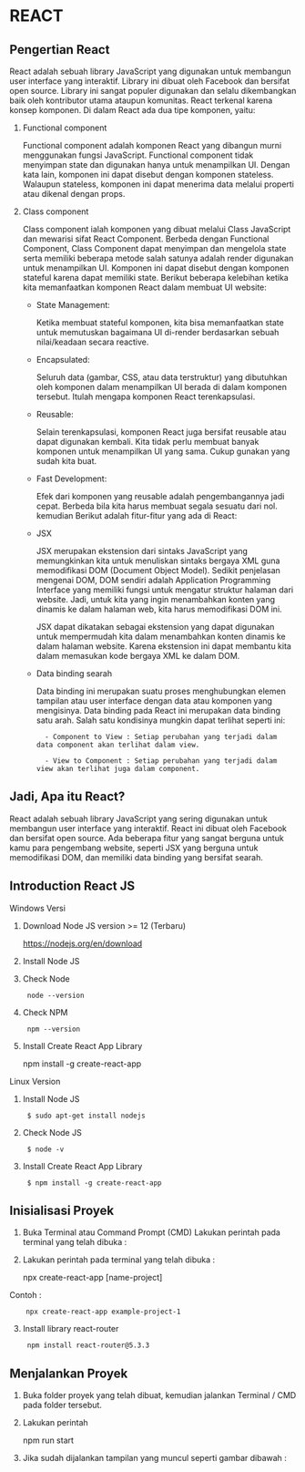 # REACT
## Pengertian React

React adalah sebuah library JavaScript yang digunakan untuk membangun user interface yang interaktif. Library ini dibuat oleh Facebook dan bersifat open source. Library ini sangat populer digunakan dan selalu dikembangkan baik oleh kontributor utama ataupun komunitas. React terkenal karena konsep komponen. Di dalam React ada dua tipe komponen, yaitu:

1. Functional component

    Functional component adalah komponen React yang dibangun murni menggunakan fungsi JavaScript. Functional component tidak menyimpan state dan digunakan hanya untuk menampilkan UI. Dengan kata lain, komponen ini dapat disebut dengan komponen stateless. Walaupun stateless, komponen ini dapat menerima data melalui properti atau dikenal dengan props.

2. Class component

    Class component ialah komponen yang dibuat melalui Class JavaScript dan mewarisi sifat React Component. Berbeda dengan Functional Component, Class Component dapat menyimpan dan mengelola state serta memiliki beberapa metode salah satunya adalah render digunakan untuk menampilkan UI. Komponen ini dapat disebut dengan komponen stateful karena dapat memiliki state. Berikut beberapa kelebihan ketika kita memanfaatkan komponen React dalam membuat UI website:

    - State Management:

        Ketika membuat stateful komponen, kita bisa memanfaatkan state untuk memutuskan bagaimana UI di-render berdasarkan sebuah nilai/keadaan secara reactive.

    - Encapsulated:

        Seluruh data (gambar, CSS, atau data terstruktur) yang dibutuhkan oleh komponen dalam menampilkan UI berada di dalam komponen tersebut. Itulah mengapa komponen React terenkapsulasi.

    - Reusable:

        Selain terenkapsulasi, komponen React juga bersifat reusable atau dapat digunakan kembali. Kita tidak perlu membuat banyak komponen untuk menampilkan UI yang sama. Cukup gunakan yang sudah kita buat.

    - Fast Development:

        Efek dari komponen yang reusable adalah pengembangannya jadi cepat. Berbeda bila kita harus membuat segala sesuatu dari nol. kemudian Berikut adalah fitur-fitur yang ada di React:

    - JSX

        JSX merupakan ekstension dari sintaks JavaScript yang memungkinkan kita untuk menuliskan sintaks bergaya XML guna memodifikasi DOM (Document Object Model). Sedikit penjelasan mengenai DOM, DOM sendiri adalah Application Programming Interface yang memiliki fungsi untuk mengatur struktur halaman dari website. Jadi, untuk kita yang ingin menambahkan konten yang dinamis ke dalam halaman web, kita harus memodifikasi DOM ini.

        JSX dapat dikatakan sebagai ekstension yang dapat digunakan untuk mempermudah kita dalam menambahkan konten dinamis ke dalam halaman website. Karena ekstension ini dapat membantu kita dalam memasukan kode bergaya XML ke dalam DOM.

    - Data binding searah

        Data binding ini merupakan suatu proses menghubungkan elemen tampilan atau user interface dengan data atau komponen yang mengisinya. Data binding pada React ini merupakan data binding satu arah. Salah satu kondisinya mungkin dapat terlihat seperti ini:

            - Component to View : Setiap perubahan yang terjadi dalam data component akan terlihat dalam view.

            - View to Component : Setiap perubahan yang terjadi dalam view akan terlihat juga dalam component.

## Jadi, Apa itu React?

React adalah sebuah library JavaScript yang sering digunakan untuk membangun user interface yang interaktif. React ini dibuat oleh Facebook dan bersifat open source. Ada beberapa fitur yang sangat berguna untuk kamu para pengembang website, seperti JSX yang berguna untuk memodifikasi DOM, dan memiliki data binding yang bersifat searah.

## Introduction React JS

Windows Versi

1. Download Node JS version >= 12 (Terbaru)

    https://nodejs.org/en/download

2. Install Node JS

3. Check Node

        node --version

4. Check NPM

        npm --version

5. Install Create React App Library

    npm install -g create-react-app

Linux Version

1. Install Node JS

        $ sudo apt-get install nodejs

2. Check Node JS

        $ node -v

3. Install Create React App Library

        $ npm install -g create-react-app

## Inisialisasi Proyek

1. Buka Terminal atau Command Prompt (CMD) Lakukan perintah pada terminal yang telah dibuka :

2. Lakukan perintah pada terminal yang telah dibuka :

    npx create-react-app [name-project]

Contoh :

        npx create-react-app example-project-1

3. Install library react-router

        npm install react-router@5.3.3

## Menjalankan Proyek

1. Buka folder proyek yang telah dibuat, kemudian jalankan Terminal / CMD pada folder tersebut.

2. Lakukan perintah

    npm run start

3. Jika sudah dijalankan tampilan yang muncul seperti gambar dibawah :


